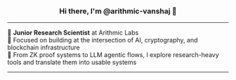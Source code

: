 <h3 align="center">Hi there, I'm @arithmic-vanshaj 👋</h3>

---

🔬 **Junior Research Scientist** at Arithmic Labs  
🧠 Focused on building at the intersection of AI, cryptography, and blockchain infrastructure  
🧪 From ZK proof systems to LLM agentic flows, I explore research-heavy tools and translate them into usable systems

---
